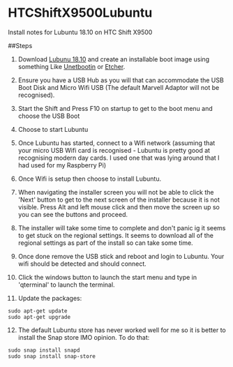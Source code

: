 # HTCShiftX9500Lubuntu
Install notes for Lubuntu 18.10 on HTC Shift X9500

##Steps

1. Download [Lubunu 18.10](https://lunbuntu.me) and create an installable boot image using something Like [Unetbootin](https://unetbootin.github.io) or [Etcher](https://www.balena.io/etcher/).

2. Ensure you have a USB Hub as you will that can accommodate the USB Boot Disk and Micro Wifi USB (The default Marvell Adaptor will not be recognised).

3. Start the Shift and Press F10 on startup to get to the boot menu and choose the USB Boot

4. Choose to start Lubuntu

5. Once Lubuntu has started, connect to a Wifi network (assuming that your micro USB Wifi card is recognised - Lubuntu is pretty good at recognising modern day cards. I used one that was lying around that I had used for my Raspberry Pi)

6. Once Wifi is setup then choose to install Lubuntu.

7. When navigating the installer screen you will not be able to click the 'Next' button to get to the next screen of the installer because it is not visible. Press Alt and left mouse click and then move the screen up so you can see the buttons and proceed.

8. The installer will take some time to complete and don't panic ig it seems to get stuck on the regional settings. It seems to download all of the regional settings as part of the install so can take some time.

9. Once done remove the USB stick and reboot and login to Lubuntu. Your wifi should be detected and should connect.

10. Click the windows button to launch the start menu and type in 'qterminal' to launch the terminal.

11. Update the packages:

```
sudo apt-get update
sudo apt-get upgrade
```

12. The default Lubuntu store has never worked well for me so it is better to install the Snap store IMO opinion. To do that:

```
sudo snap install snapd
sudo snap install snap-store
```

